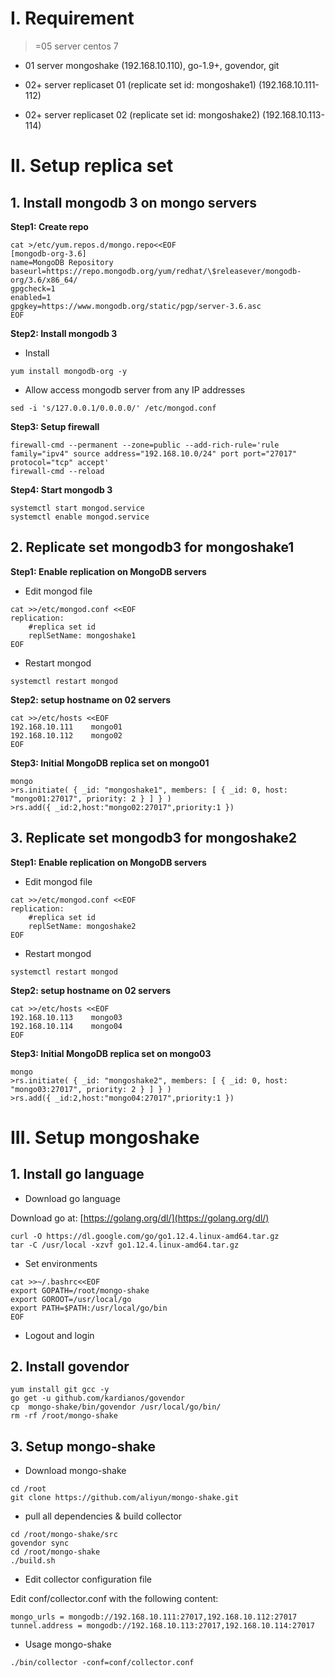 # I. Requirement

>=05 server centos 7

- 01 server mongoshake (192.168.10.110), go-1.9+, govendor, git

- 02+ server replicaset 01 (replicate set id: mongoshake1) (192.168.10.111-112)

- 02+ server replicaset 02 (replicate set id: mongoshake2) (192.168.10.113-114)

# II. Setup replica set

## 1. Install mongodb 3 on mongo servers

**Step1: Create repo**

```
cat >/etc/yum.repos.d/mongo.repo<<EOF
[mongodb-org-3.6]
name=MongoDB Repository
baseurl=https://repo.mongodb.org/yum/redhat/\$releasever/mongodb-org/3.6/x86_64/
gpgcheck=1
enabled=1
gpgkey=https://www.mongodb.org/static/pgp/server-3.6.asc
EOF
```

**Step2: Install mongodb 3**

- Install

`yum install mongodb-org -y`

- Allow access mongodb server from any IP addresses

`sed -i 's/127.0.0.1/0.0.0.0/' /etc/mongod.conf`

**Step3: Setup firewall**

```
firewall-cmd --permanent --zone=public --add-rich-rule='rule family="ipv4" source address="192.168.10.0/24" port port="27017" protocol="tcp" accept'
firewall-cmd --reload
```

**Step4: Start mongodb 3**

```
systemctl start mongod.service
systemctl enable mongod.service
```

## 2. Replicate set mongodb3 for mongoshake1

**Step1: Enable replication on MongoDB servers**

- Edit mongod file

```
cat >>/etc/mongod.conf <<EOF
replication:
    #replica set id
    replSetName: mongoshake1
EOF
```

- Restart mongod

`systemctl restart mongod`

**Step2: setup hostname on 02 servers**

```
cat >>/etc/hosts <<EOF
192.168.10.111    mongo01
192.168.10.112    mongo02
EOF
```

**Step3: Initial MongoDB replica set on mongo01**

```
mongo
>rs.initiate( { _id: "mongoshake1", members: [ { _id: 0, host: "mongo01:27017", priority: 2 } ] } )
>rs.add({ _id:2,host:"mongo02:27017",priority:1 })
```

## 3. Replicate set mongodb3 for mongoshake2

**Step1: Enable replication on MongoDB servers**

- Edit mongod file

```
cat >>/etc/mongod.conf <<EOF
replication:
    #replica set id
    replSetName: mongoshake2
EOF
```

- Restart mongod

`systemctl restart mongod`

**Step2: setup hostname on 02 servers**

```
cat >>/etc/hosts <<EOF
192.168.10.113    mongo03
192.168.10.114    mongo04
EOF
```

**Step3: Initial MongoDB replica set on mongo03**

```
mongo
>rs.initiate( { _id: "mongoshake2", members: [ { _id: 0, host: "mongo03:27017", priority: 2 } ] } )
>rs.add({ _id:2,host:"mongo04:27017",priority:1 })
```

# III. Setup mongoshake

## 1. Install go language

- Download go language

Download go at: [https://golang.org/dl/](https://golang.org/dl/)

```
curl -O https://dl.google.com/go/go1.12.4.linux-amd64.tar.gz
tar -C /usr/local -xzvf go1.12.4.linux-amd64.tar.gz
```

- Set environments

```
cat >>~/.bashrc<<EOF
export GOPATH=/root/mongo-shake
export GOROOT=/usr/local/go
export PATH=$PATH:/usr/local/go/bin
EOF
```

- Logout and login

## 2. Install govendor

```
yum install git gcc -y
go get -u github.com/kardianos/govendor
cp  mongo-shake/bin/govendor /usr/local/go/bin/
rm -rf /root/mongo-shake
```

## 3. Setup mongo-shake

- Download mongo-shake

```
cd /root
git clone https://github.com/aliyun/mongo-shake.git
```

- pull all dependencies & build collector

```
cd /root/mongo-shake/src
govendor sync
cd /root/mongo-shake
./build.sh
```

- Edit collector configuration file

Edit conf/collector.conf with the following content:

```
mongo_urls = mongodb://192.168.10.111:27017,192.168.10.112:27017
tunnel.address = mongodb://192.168.10.113:27017,192.168.10.114:27017
```

- Usage mongo-shake

`./bin/collector -conf=conf/collector.conf`

